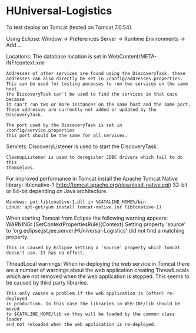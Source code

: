 HUniversal-Logistics
====================

To test deploy on Tomcat (tested on Tomcat 7.0.54).

Using Eclipse:
Window -> Preferences
Server -> Runtime Environments -> Add
...

Locations:
	The database location is set in WebContent/META-INF/context.xml
	
	Addresses of other services are found using the DiscoveryTask, these
	addresses can also directly be set in /config/addresses.properties.
	This can be used for testing purposes to run two services on the same host, 
	the DiscoveryTask can't be used to find the services in that case because
	it can't run two or more instances on the same host and the same port.
	These addresses are currently not added or updated by the DiscoveryTask.
	
	The port used by the DiscoveryTask is set in /config/service.properties
	this port should be the same for all services.
	
Servlets:
	DiscoveryListener is used to start the DiscoveryTask.

	CleanupListener is used to deregister JDBC drivers which fail to do this
	themselves.

For improved performance in Tomcat install the Apache Tomcat Native library:
	libtcnative-1 (http://tomcat.apache.org/download-native.cgi)
    32-bit or 64-bit depending on Java architecture.
    
	Windows: put libtcnative-1.dll in %CATALINE_HOME%/bin
	Linux: apt-get/yum install tomcat-native (or libtcnative-1)
	
	
When starting Tomcat from Eclipse the following warning appears:
	WARNING: [SetContextPropertiesRule]{Context} Setting property 'source'
	to 'org.eclipse.jst.jee.server:HUniversal-Logistics' did not find a
	matching property.
	
	This is caused by Eclipse setting a 'source' property which Tomcat
	doesn't use. It has no effect.

ThreadLocal warnings:
	When re-deploying the web service in Tomcat there are a number of warnings
	about the web application creating ThreadLocals which are not removed when
	the web application is stopped. This seems to be caused by third party
	libraries.

	This only causes a problem if the web application is (often) re-deployed
	in production. In this case the libraries in WEB-INF/lib should be moved
	to $CATALINE_HOME/lib so they will be loaded by the common class loader
	and not reloaded when the web application is re-deployed.
